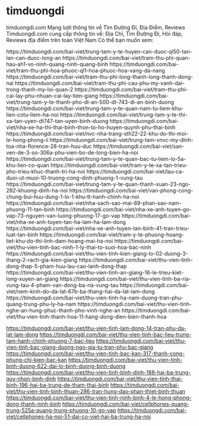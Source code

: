 # timduongdi
timduongdi.com
Mạng lưới thông tin về Tìm Đường Đi, Địa Điểm, Reviews
Timduongdi.com cung cấp thông tin về:
Địa Chỉ, Tìm Đường Đi, Hỏi đáp, Reviews địa điểm trên toàn Việt Nam
Có thể bạn muốn xem:

<url>
<loc>https://timduongdi.com/bai-viet/trung-tam-y-te-huyen-can-duoc-ql50-tan-lan-can-duoc-long-an</loc>
</url>



<url>
<loc>https://timduongdi.com/bai-viet/tram-thu-phi-quan-hau-ah1-vo-ninh-quang-ninh-quang-binh</loc>
</url>


<url>
<loc>https://timduongdi.com/bai-viet/tram-thu-phi-hoa-phuoc-ql1-hoa-phuoc-hoa-vang-da-nang</loc>
</url>
<url>
<loc>https://timduongdi.com/bai-viet/tram-thu-phi-long-thanh-long-thanh-dong-nai</loc>
</url>
<url>
<loc>https://timduongdi.com/bai-viet/tram-thu-phi-cau-phu-my-vanh-dai-trong-thanh-my-loi-quan-2</loc>
</url>
<url>
<loc>https://timduongdi.com/bai-viet/tram-thu-phi-cai-lay-phu-nhuan-cai-lay-tien-giang</loc>
</url>
<url>
<loc>https://timduongdi.com/bai-viet/trung-tam-y-te-thanh-pho-di-an-500-dt-743-di-an-binh-duong</loc>
</url>
<url>
<loc>https://timduongdi.com/bai-viet/trung-tam-y-te-quan-nam-tu-liem-khu-lien-cotu-liem-ha-noi</loc>
</url>
<url>
<loc>https://timduongdi.com/bai-viet/trung-tam-y-te-thi-xa-tan-uyen-dt747-tan-uyen-binh-duong</loc>
</url>
<url>
<loc>https://timduongdi.com/bai-viet/nha-xe-ha-thi-thai-binh-thon-to-ho-huyen-quynh-phu-thai-binh</loc>
</url>
<url>
<loc>https://timduongdi.com/bai-viet/nvc-nha-trang-sth22-22-khu-do-thi-moi-le-hong-phong-ii</loc>
</url>
<url>
<loc>https://timduongdi.com/bai-viet/trung-tam-vnvc-my-dinh-toa-nha-florence-28-tran-huu-duc</loc>
</url>
<url>
<loc>https://timduongdi.com/bai-viet/san-ven-de-3-so-306a-phu-vien-bo-de-long-bien-ha-noi</loc>
</url>
<url>
<loc>https://timduongdi.com/bai-viet/trung-tam-y-te-quan-bac-tu-liem-lo-5a-khu-lien-co-quan</loc>
</url>
<url>
<loc>https://timduongdi.com/bai-viet/tram-y-te-xa-tan-trieu-pho-trieu-khuc-thanh-tri-ha-noi</loc>
</url>
<url>
<loc>https://timduongdi.com/bai-viet/lau-ca-duoi-ut-muoi-10-truong-cong-dinh-phuong-1-vung-tau</loc>
</url>
<url>
<loc>https://timduongdi.com/bai-viet/trung-tam-y-te-quan-thanh-xuan-23-ngo-282-khuong-dinh-ha-noi</loc>
</url>
<url>
<loc>https://timduongdi.com/bai-viet/van-phong-cong-chung-bui-huu-dung-1-lo-1-khu-tt-hanh-chinh-ha-noi</loc>
</url>
<url>
<loc>https://timduongdi.com/bai-viet/nha-sach-sao-mai-89-phan-sao-nam-phuong-11-tan-binh</loc>
</url>
<url>
<loc>https://timduongdi.com/bai-viet/nha-xe-anh-tuyen-go-vap-73-nguyen-van-luong-phuong-17-go-vap</loc>
</url>
<url>
<loc>https://timduongdi.com/bai-viet/nha-xe-anh-tuyen-tan-ha-lam-ha-lam-dong</loc>
</url>
<url>
<loc>https://timduongdi.com/bai-viet/nha-xe-anh-tuyen-tan-binh-41-tran-trieu-luat-tan-binh</loc>
</url>
<url>
<loc>https://timduongdi.com/bai-viet/tram-y-te-phuong-hoang-liet-khu-do-thi-linh-dam-hoang-mai-ha-noi</loc>
</url>
<url>
<loc>https://timduongdi.com/bai-viet/thu-vien-tinh-bac-ninh-1-ly-thai-to-suoi-hoa-bac-ninh</loc>
</url>
<url>
<loc>https://timduongdi.com/bai-viet/thu-vien-tinh-kien-giang-lo-02-duong-3-thang-2-rach-gia-kien-giang</loc>
</url>
<url>
<loc>https://timduongdi.com/bai-viet/thu-vien-tinh-dong-thap-5-pham-huu-lau-cao-lanh-dong-thap</loc>
</url>
<url>
<loc>https://timduongdi.com/bai-viet/thu-vien-tinh-an-giang-16-le-trieu-kiet-long-xuyen-an-giang</loc>
</url>
<url>
<loc>https://timduongdi.com/bai-viet/thu-vien-tinh-ba-ria-vung-tau-4-pham-van-dong-ba-ria-vung-tau</loc>
</url>
<url>
<loc>https://timduongdi.com/bai-viet/nem-kinh-do-da-lat-67b-ba-thang-hai-da-lat-lam-dong</loc>
</url>
<url>
<loc>https://timduongdi.com/bai-viet/thu-vien-tinh-ha-nam-duong-tran-phu-quang-trung-phu-ly-ha-nam</loc>
</url>
<url>
<loc>https://timduongdi.com/bai-viet/thu-vien-tinh-nghe-an-hung-phuc-thanh-pho-vinh-nghe-an</loc>
</url>
<url>
<loc>https://timduongdi.com/bai-viet/thu-vien-tinh-thanh-hoa-11-hang-dong-dien-bien-thanh-hoa</loc>
</url>
<url>

<loc>https://timduongdi.com/bai-viet/thu-vien-tinh-lam-dong-14-tran-phu-da-lat-lam-dong</loc>
</url>
<url>
<loc>https://timduongdi.com/bai-viet/thu-vien-tinh-bac-lieu-trung-tam-hanh-chinh-phuong-7-bac-lieu</loc>
</url>
<url>
<loc>https://timduongdi.com/bai-viet/thu-vien-tinh-bac-giang-duong-ngo-gia-tu-tran-phu-bac-giang</loc>
</url>
<url>
<loc>https://timduongdi.com/bai-viet/thu-vien-tinh-bac-kan-317-thanh-cong-phung-chi-kien-bac-kan</loc>
</url>
<url>
<loc>https://timduongdi.com/bai-viet/thu-vien-tinh-binh-duong-622-dai-lo-binh-duong-binh-duong</loc>
</url>
<url>
<loc>https://timduongdi.com/bai-viet/thu-vien-tinh-binh-dinh-188-hai-ba-trung-quy-nhon-binh-dinh</loc>
</url>
<url>
<loc>https://timduongdi.com/bai-viet/thu-vien-tinh-thai-binh-196-hai-ba-trung-de-tham-thai-binh</loc>
</url>
<url>
<loc>https://timduongdi.com/bai-viet/thu-vien-tinh-binh-thuan-286-tran-hung-dao-phan-thiet-binh-thuan</loc>
</url>
<url>
<loc>https://timduongdi.com/bai-viet/thu-vien-tinh-ninh-binh-4-le-hong-phong-dong-thanh-ninh-binh</loc>
</url>
<url>
<loc> https://timduongdi.com/bai-viet/cellphones-quang-trung-525a-quang-trung-phuong-10-go-vap </loc>
</url>
<url>
<loc> https://timduongdi.com/bai-viet/cellphones-ha-noi-51-dai-co-viet-hai-ba-trung-ha-noi </loc>
</url>
